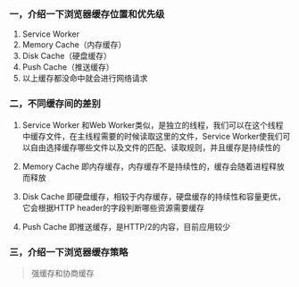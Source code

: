 ### 一，介绍一下浏览器缓存位置和优先级
1. Service Worker
2. Memory Cache（内存缓存）
3. Disk Cache（硬盘缓存）
4. Push Cache（推送缓存）
5. 以上缓存都没命中就会进行网络请求

### 二，不同缓存间的差别
1. Service Worker
和Web Worker类似，是独立的线程，我们可以在这个线程中缓存文件，在主线程需要的时候读取这里的文件，Service Worker使我们可以自由选择缓存哪些文件以及文件的匹配、读取规则，并且缓存是持续性的

2. Memory Cache
即内存缓存，内存缓存不是持续性的，缓存会随着进程释放而释放

3. Disk Cache
即硬盘缓存，相较于内存缓存，硬盘缓存的持续性和容量更优，它会根据HTTP header的字段判断哪些资源需要缓存

4. Push Cache
即推送缓存，是HTTP/2的内容，目前应用较少

### 三，介绍一下浏览器缓存策略
> 强缓存和协商缓存

